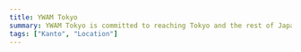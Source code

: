 ```yaml
---
title: YWAM Tokyo
summary: YWAM Tokyo is committed to reaching Tokyo and the rest of Japan through training, evangelism and mercy ministry.
tags: ["Kanto", "Location"]
---
```

